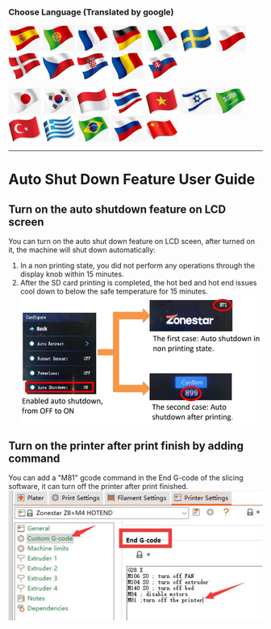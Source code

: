 ### Choose Language (Translated by google)
[![](../../../lanpic/ES.png)](https://github-com.translate.goog/ZONESTAR3D/Z8P/tree/main/Z8P-MK2/2-Operation_Guide/Auto_Shut_Down?_x_tr_sl=en&_x_tr_tl=es)
[![](../../../lanpic/PT.png)](https://github-com.translate.goog/ZONESTAR3D/Z8P/tree/main/Z8P-MK2/2-Operation_Guide/Auto_Shut_Down?_x_tr_sl=en&_x_tr_tl=pt)
[![](../../../lanpic/FR.png)](https://github-com.translate.goog/ZONESTAR3D/Z8P/tree/main/Z8P-MK2/2-Operation_Guide/Auto_Shut_Down?_x_tr_sl=en&_x_tr_tl=fr)
[![](../../../lanpic/DE.png)](https://github-com.translate.goog/ZONESTAR3D/Z8P/tree/main/Z8P-MK2/2-Operation_Guide/Auto_Shut_Down?_x_tr_sl=en&_x_tr_tl=de)
[![](../../../lanpic/IT.png)](https://github-com.translate.goog/ZONESTAR3D/Z8P/tree/main/Z8P-MK2/2-Operation_Guide/Auto_Shut_Down?_x_tr_sl=en&_x_tr_tl=it)
[![](../../../lanpic/SW.png)](https://github-com.translate.goog/ZONESTAR3D/Z8P/tree/main/Z8P-MK2/2-Operation_Guide/Auto_Shut_Down?_x_tr_sl=en&_x_tr_tl=sv)
[![](../../../lanpic/PL.png)](https://github-com.translate.goog/ZONESTAR3D/Z8P/tree/main/Z8P-MK2/2-Operation_Guide/Auto_Shut_Down?_x_tr_sl=en&_x_tr_tl=pl)
[![](../../../lanpic/DK.png)](https://github-com.translate.goog/ZONESTAR3D/Z8P/tree/main/Z8P-MK2/2-Operation_Guide/Auto_Shut_Down?_x_tr_sl=en&_x_tr_tl=da)
[![](../../../lanpic/CZ.png)](https://github-com.translate.goog/ZONESTAR3D/Z8P/tree/main/Z8P-MK2/2-Operation_Guide/Auto_Shut_Down?_x_tr_sl=en&_x_tr_tl=cs)
[![](../../../lanpic/HR.png)](https://github-com.translate.goog/ZONESTAR3D/Z8P/tree/main/Z8P-MK2/2-Operation_Guide/Auto_Shut_Down?_x_tr_sl=en&_x_tr_tl=hr)
[![](../../../lanpic/RO.png)](https://github-com.translate.goog/ZONESTAR3D/Z8P/tree/main/Z8P-MK2/2-Operation_Guide/Auto_Shut_Down?_x_tr_sl=en&_x_tr_tl=ro)
[![](../../../lanpic/SK.png)](https://github-com.translate.goog/ZONESTAR3D/Z8P/tree/main/Z8P-MK2/2-Operation_Guide/Auto_Shut_Down?_x_tr_sl=en&_x_tr_tl=sk)

[![](../../../lanpic/JP.png)](https://github-com.translate.goog/ZONESTAR3D/Z8P/tree/main/Z8P-MK2/2-Operation_Guide/Auto_Shut_Down?_x_tr_sl=en&_x_tr_tl=ja)
[![](../../../lanpic/KR.png)](https://github-com.translate.goog/ZONESTAR3D/Z8P/tree/main/Z8P-MK2/2-Operation_Guide/Auto_Shut_Down?_x_tr_sl=en&_x_tr_tl=ko)
[![](../../../lanpic/ID.png)](https://github-com.translate.goog/ZONESTAR3D/Z8P/tree/main/Z8P-MK2/2-Operation_Guide/Auto_Shut_Down?_x_tr_sl=en&_x_tr_tl=id)
[![](../../../lanpic/TH.png)](https://github-com.translate.goog/ZONESTAR3D/Z8P/tree/main/Z8P-MK2/2-Operation_Guide/Auto_Shut_Down?_x_tr_sl=en&_x_tr_tl=th)
[![](../../../lanpic/VN.png)](https://github-com.translate.goog/ZONESTAR3D/Z8P/tree/main/Z8P-MK2/2-Operation_Guide/Auto_Shut_Down?_x_tr_sl=en&_x_tr_tl=vi)
[![](../../../lanpic/IL.png)](https://github-com.translate.goog/ZONESTAR3D/Z8P/tree/main/Z8P-MK2/2-Operation_Guide/Auto_Shut_Down?_x_tr_sl=en&_x_tr_tl=iw)
[![](../../../lanpic/SA.png)](https://github-com.translate.goog/ZONESTAR3D/Z8P/tree/main/Z8P-MK2/2-Operation_Guide/Auto_Shut_Down?_x_tr_sl=en&_x_tr_tl=ar)
[![](../../../lanpic/TR.png)](https://github-com.translate.goog/ZONESTAR3D/Z8P/tree/main/Z8P-MK2/2-Operation_Guide/Auto_Shut_Down?_x_tr_sl=en&_x_tr_tl=tr)
[![](../../../lanpic/GR.png)](https://github-com.translate.goog/ZONESTAR3D/Z8P/tree/main/Z8P-MK2/2-Operation_Guide/Auto_Shut_Down?_x_tr_sl=en&_x_tr_tl=el)
[![](../../../lanpic/BR.png)](https://github-com.translate.goog/ZONESTAR3D/Z8P/tree/main/Z8P-MK2/2-Operation_Guide/Auto_Shut_Down?_x_tr_sl=en&_x_tr_tl=pt)
[![](../../../lanpic/RU.png)](https://github-com.translate.goog/ZONESTAR3D/Z8P/tree/main/Z8P-MK2/2-Operation_Guide/Auto_Shut_Down?_x_tr_sl=en&_x_tr_tl=ru)
[![](../../../lanpic/CN.png)](https://github-com.translate.goog/ZONESTAR3D/Z8P/tree/main/Z8P-MK2/2-Operation_Guide/Auto_Shut_Down?_x_tr_sl=en&_x_tr_tl=zh-CN)

----
# Auto Shut Down Feature User Guide
## Turn on the auto shutdown feature on LCD screen 
You can turn on the auto shut down feature on LCD sceen, after turned on it, the machine will shut down automatically:
1. In a non printing state, you did not perform any operations through the display knob within 15 minutes.
2. After the SD card printing is completed, the hot bed and hot end issues cool down to below the safe temperature for 15 minutes.      
![](autoshutdown.jpg)
## Turn on the printer after print finish by adding command
You can add a "M81" gcode command in the End G-code of the slicing software, it can turn off the printer after print finished.      
![](M81.jpg)